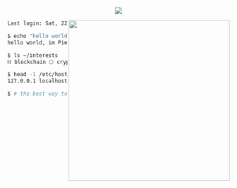<p align="center">
  <img src="https://github.com/FournyP/FournyP/assets/64586968/6feea9e2-18e5-4657-8300-7f79a168173c"
 />
</p>

<img align="right" src="https://github.com/FournyP/FournyP/assets/64586968/91d98bf6-84d1-4944-9278-89262ef28c1c" width="365">

```sh
Last login: Sat, 22 Mar 2025 at 05:08:49 CET from 10.1.33.7

$ echo "hello world, im $(whoami)."
hello world, im Pierre.

$ ls ~/interests
⛓️ blockchain 🌕 crypto 👨‍💼 entrepreneurship 💻 code 🧠 ai

$ head -1 /etc/hosts
127.0.0.1 localhost 🇫🇷 france

$ # the best way to predict the future is to invent it. ^U^D
```

